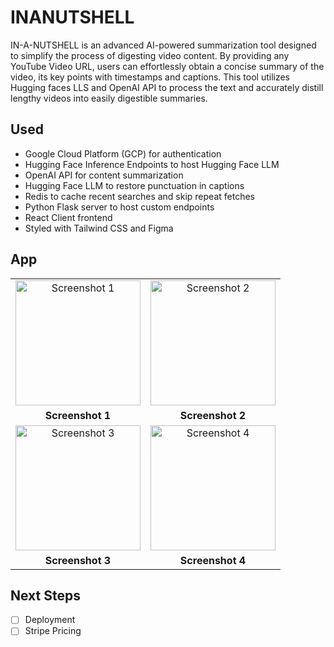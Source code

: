 # INANUTSHELL
IN-A-NUTSHELL is an advanced AI-powered summarization tool designed to simplify the process of digesting video content. By providing any YouTube Video URL, users can effortlessly obtain a concise summary of the video, its key points with timestamps and captions. This tool utilizes Hugging faces LLS and OpenAI API to process the text and accurately distill lengthy videos into easily digestible summaries.

## Used
- Google Cloud Platform (GCP) for authentication
- Hugging Face Inference Endpoints to host Hugging Face LLM
- OpenAI API for content summarization
- Hugging Face LLM to restore punctuation in captions
- Redis to cache recent searches and skip repeat fetches
- Python Flask server to host custom endpoints
- React Client frontend
- Styled with Tailwind CSS and Figma

## App
<table>
  <tr>
    <td align="center"><img src="https://github.com/sahlbakshi/nutshell/assets/86169374/54bcceeb-db77-4ca8-894d-0f24c6b8481b" width="200px;" alt="Screenshot 1"/></td>
    <td align="center"><img src="https://github.com/sahlbakshi/nutshell/assets/86169374/dc223a89-17a4-4a5c-8660-9fc6832beaf1" width="200px;" alt="Screenshot 2"/></td>
  </tr>
  <tr>
    <td align="center"><b>Screenshot 1</b></td>
    <td align="center"><b>Screenshot 2</b></td>
  </tr>
  <tr>
    <td align="center"><img src="https://github.com/sahlbakshi/nutshell/assets/86169374/18d2ae1c-f5fd-49ae-941c-5eb0d4ddbec9" width="200px;" alt="Screenshot 3"/></td>
    <td align="center"><img src="https://github.com/sahlbakshi/nutshell/assets/86169374/18d2ae1c-f5fd-49ae-941c-5eb0d4ddbec9" width="200px;" alt="Screenshot 4"/></td>
  </tr>
  <tr>
    <td align="center"><b>Screenshot 3</b></td>
    <td align="center"><b>Screenshot 4</b></td>
  </tr>
</table>

## Next Steps
- [ ] Deployment
- [ ] Stripe Pricing
